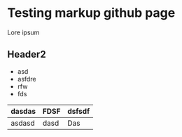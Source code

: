 # Testing markup github page

Lore ipsum

## Header2

- asd
- asfdre
- rfw
- fds

|dasdas|FDSF|dsfsdf|
|-------|---|--|
|asdasd|dasd|Das|
